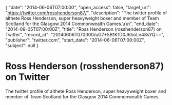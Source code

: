 {
  "date": "2014-06-06T07:00:00", 
  "open_access": false, 
  "target_url": "https://twitter.com/rosshenderson87/", 
  "description": "The twitter profile of althete Ross Henderson, super heavyweight boxer and member of Team Scotland for the Glasgow 2014 Commonwealth Games.\r\n", 
  "end_date": "2014-08-05T07:00:00Z", 
  "title": "Ross Henderson (rosshenderson87) on Twitter", 
  "record_id": "20140606T070000/uG7+5B1K1D0J6hoLn48sYQ==", 
  "publisher": "twitter.com", 
  "start_date": "2014-06-06T07:00:00Z", 
  "subject": null
}

# Ross Henderson (rosshenderson87) on Twitter

The twitter profile of althete Ross Henderson, super heavyweight boxer and member of Team Scotland for the Glasgow 2014 Commonwealth Games.
